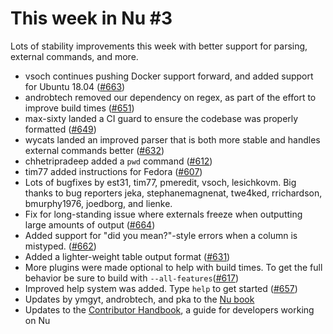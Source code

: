 # This week in Nu #3

Lots of stability improvements this week with better support for parsing, external commands, and more.

- vsoch continues pushing Docker support forward, and added support for Ubuntu 18.04 ([#663](https://github.com/nushell/nushell/pull/663))
- androbtech removed our dependency on regex, as part of the effort to improve build times ([#651](https://github.com/nushell/nushell/pull/651))
- max-sixty landed a CI guard to ensure the codebase was properly formatted ([#649](https://github.com/nushell/nushell/pull/649))
- wycats landed an improved parser that is both more stable and handles external commands better ([#632](https://github.com/nushell/nushell/pull/632))
- chhetripradeep added a `pwd` command ([#612](https://github.com/nushell/nushell/pull/612))
- tim77 added instructions for Fedora ([#607](https://github.com/nushell/nushell/pull/607))
- Lots of bugfixes by est31, tim77, pmeredit, vsoch, lesichkovm. Big thanks to bug reporters jeka, stephanemagnenat, twe4ked, rrichardson, bmurphy1976, joedborg, and lienke.
- Fix for long-standing issue where externals freeze when outputting large amounts of output ([#664](https://github.com/nushell/nushell/pull/664))
- Added support for "did you mean?"-style errors when a column is mistyped. ([#662](https://github.com/nushell/nushell/pull/662))
- Added a lighter-weight table output format ([#631](https://github.com/nushell/nushell/pull/631))
- More plugins were made optional to help with build times. To get the full behavior be sure to build with `--all-features`([#617](https://github.com/nushell/nushell/pull/617))
- Improved help system was added. Type `help` to get started ([#657](https://github.com/nushell/nushell/pull/657))
- Updates by ymgyt, androbtech, and pka to the [Nu book](https://book.nushell.sh/)
- Updates to the [Contributor Handbook](https://github.com/nushell/contributor-handbook), a guide for developers working on Nu
